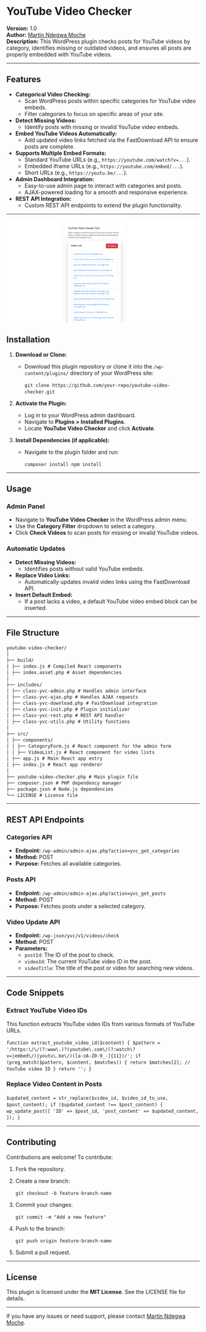 
# YouTube Video Checker

**Version:** 1.0  
**Author:** [Martin Ndegwa Moche](https://www.linkedin.com/in/ndegwamoche/)  
**Description:** This WordPress plugin checks posts for YouTube videos by category, identifies missing or outdated videos, and ensures all posts are properly embedded with YouTube videos.

----------

## Features

-   **Categorical Video Checking:**
    -   Scan WordPress posts within specific categories for YouTube video embeds.
    -   Filter categories to focus on specific areas of your site.
-   **Detect Missing Videos:**
    -   Identify posts with missing or invalid YouTube video embeds.
-   **Embed YouTube Videos Automatically:**
    -   Add updated video links fetched via the FastDownload API to ensure posts are complete.
-   **Supports Multiple Embed Formats:**
    -   Standard YouTube URLs (e.g., `https://youtube.com/watch?v=...`).
    -   Embedded iframe URLs (e.g., `https://youtube.com/embed/...`).
    -   Short URLs (e.g., `https://youtu.be/...`).
-   **Admin Dashboard Integration:**
    -   Easy-to-use admin page to interact with categories and posts.
    -   AJAX-powered loading for a smooth and responsive experience.
-   **REST API Integration:**
    -   Custom REST API endpoints to extend the plugin functionality.

----------

![enter image description here](https://raw.githubusercontent.com/ndegwamoche/youtube-video-checker/main/screenshot.png)

## Installation

1.  **Download or Clone:**
    
    -   Download this plugin repository or clone it into the `/wp-content/plugins/` directory of your WordPress site:
        
        `git clone https://github.com/your-repo/youtube-video-checker.git` 
        
2.  **Activate the Plugin:**
    
    -   Log in to your WordPress admin dashboard.
    -   Navigate to **Plugins > Installed Plugins**.
    -   Locate **YouTube Video Checker** and click **Activate**.
3.  **Install Dependencies (if applicable):**
    
    -   Navigate to the plugin folder and run:
        
        `composer install
        npm install` 
        
----------

## Usage

### Admin Panel

-   Navigate to **YouTube Video Checker** in the WordPress admin menu.
-   Use the **Category Filter** dropdown to select a category.
-   Click **Check Videos** to scan posts for missing or invalid YouTube videos.

### Automatic Updates

-   **Detect Missing Videos:**
    -   Identifies posts without valid YouTube embeds.
-   **Replace Video Links:**
    -   Automatically updates invalid video links using the FastDownload API.
-   **Insert Default Embed:**
    -   If a post lacks a video, a default YouTube video embed block can be inserted.

----------

## File Structure
```
youtube-video-checker/
│
├── build/
│ ├── index.js # Compiled React components
│ ├── index.asset.php # Asset dependencies
│
├── includes/
│ ├── class-yvc-admin.php # Handles admin interface
│ ├── class-yvc-ajax.php # Handles AJAX requests
│ ├── class-yvc-download.php # FastDownload integration
│ ├── class-yvc-init.php # Plugin initializer
│ ├── class-yvc-rest.php # REST API handler
│ ├── class-yvc-utils.php # Utility functions
│
├── src/
│ ├── components/
│ │ ├── CategoryForm.js # React component for the admin form
│ │ ├── VideoList.js # React component for video lists
│ ├── app.js # Main React app entry
│ ├── index.js # React app renderer
│
├── youtube-video-checker.php # Main plugin file
├── composer.json # PHP dependency manager
├── package.json # Node.js dependencies
└── LICENSE # License file
```
----------

## REST API Endpoints

### Categories API

-   **Endpoint:** `/wp-admin/admin-ajax.php?action=yvc_get_categories`
-   **Method:** POST
-   **Purpose:** Fetches all available categories.

### Posts API

-   **Endpoint:** `/wp-admin/admin-ajax.php?action=yvc_get_posts`
-   **Method:** POST
-   **Purpose:** Fetches posts under a selected category.

### Video Update API

-   **Endpoint:** `/wp-json/yvc/v1/videos/check`
-   **Method:** POST
-   **Parameters:**
    -   `postId`: The ID of the post to check.
    -   `videoId`: The current YouTube video ID in the post.
    -   `videoTitle`: The title of the post or video for searching new videos.

----------

## Code Snippets

### Extract YouTube Video IDs

This function extracts YouTube video IDs from various formats of YouTube URLs.

`function extract_youtube_video_id($content) {
    $pattern = '/https:\/\/(?:www\.)?(youtube\.com\/(?:watch\?v=|embed\/)|youtu\.be\/)([a-zA-Z0-9_-]{11})/';
    if (preg_match($pattern, $content, $matches)) {
        return $matches[2]; // YouTube video ID
    }
    return '';
}` 

### Replace Video Content in Posts

`$updated_content = str_replace($video_id, $video_id_to_use, $post_content);
if ($updated_content !== $post_content) {
    wp_update_post([
        'ID' => $post_id,
        'post_content' => $updated_content,
    ]);
}` 

----------

## Contributing

Contributions are welcome! To contribute:

1.  Fork the repository.
2.  Create a new branch:
    
    `git checkout -b feature-branch-name` 
    
3.  Commit your changes:
    
    `git commit -m "Add a new feature"` 
    
4.  Push to the branch:
    
    `git push origin feature-branch-name` 
    
5.  Submit a pull request.

----------

## License

This plugin is licensed under the **MIT License**. See the LICENSE file for details.

----------

If you have any issues or need support, please contact [Martin Ndegwa Moche](https://www.linkedin.com/in/ndegwemoche/).
